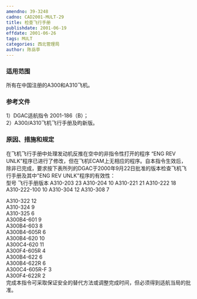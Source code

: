 ```yaml
---
amendno: 39-3248  
cadno: CAD2001-MULT-29  
title: 检查飞行手册  
publishdate: 2001-06-19  
effdate: 2001-06-26  
tags: MULT  
categories: 西北管理局  
author: 陈岳亭  
---
```

  
### 适用范围  
所有在中国注册的A300和A310飞机。  
  
<!--more-->  
### 参考文件  
1）DGAC适航指令 2001-186（B）；  
 2）A300/A310飞机飞行手册及昀新版。  
  
### 原因、措施和规定  
在飞机飞行手册中处理发动机反推在空中的非指令性打开的程序 “ENG REV UNLK”程序已进行了修改，但在飞机ECAM上无相应的程序。自本指令生效后，除非已完成，要求按下表所列的DGAC于2000年9月22日批准的版本检查飞机飞行手册及其中"ENG REV UNLK"程序的有效性：  
 型号 飞行手册版本 A310-203 23 A310-204 10 A310-221 21 A310-222 18 A310-222-100 10 A310-304 12 A310-308 7  
      
A310-322  12  
A310-324  9  
A310-325  6  
A300B4-601  9  
A300B4-603  8  
A300B4-605R  6  
A300B4-620  10  
A300C4-620  11  
A300F4-605R  4  
A300B4-622  6  
A300B4-622R  6  
A300C4-605R-F  3  
A300F4-622R  2  
    完成本指令可采取保证安全的替代方法或调整完成时间，但必须得到适航当局的批准。  
